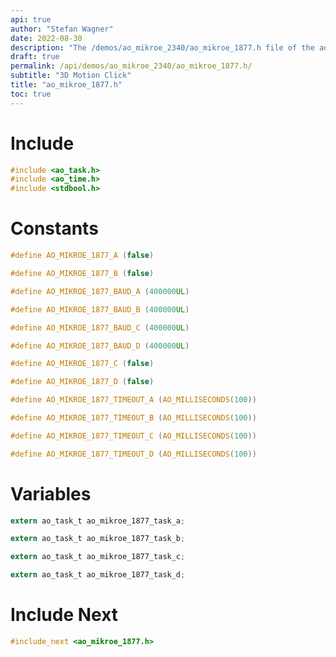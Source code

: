 ```yaml
---
api: true
author: "Stefan Wagner"
date: 2022-08-30
description: "The /demos/ao_mikroe_2340/ao_mikroe_1877.h file of the ao real-time operating system."
draft: true
permalink: /api/demos/ao_mikroe_2340/ao_mikroe_1877.h/
subtitle: "3D Motion Click"
title: "ao_mikroe_1877.h"
toc: true
---
```


# Include

```c
#include <ao_task.h>
#include <ao_time.h>
#include <stdbool.h>
```

# Constants

```c
#define AO_MIKROE_1877_A (false)
```

```c
#define AO_MIKROE_1877_B (false)
```

```c
#define AO_MIKROE_1877_BAUD_A (400000UL)
```

```c
#define AO_MIKROE_1877_BAUD_B (400000UL)
```

```c
#define AO_MIKROE_1877_BAUD_C (400000UL)
```

```c
#define AO_MIKROE_1877_BAUD_D (400000UL)
```

```c
#define AO_MIKROE_1877_C (false)
```

```c
#define AO_MIKROE_1877_D (false)
```

```c
#define AO_MIKROE_1877_TIMEOUT_A (AO_MILLISECONDS(100))
```

```c
#define AO_MIKROE_1877_TIMEOUT_B (AO_MILLISECONDS(100))
```

```c
#define AO_MIKROE_1877_TIMEOUT_C (AO_MILLISECONDS(100))
```

```c
#define AO_MIKROE_1877_TIMEOUT_D (AO_MILLISECONDS(100))
```

# Variables

```c
extern ao_task_t ao_mikroe_1877_task_a;
```

```c
extern ao_task_t ao_mikroe_1877_task_b;
```

```c
extern ao_task_t ao_mikroe_1877_task_c;
```

```c
extern ao_task_t ao_mikroe_1877_task_d;
```

# Include Next

```c
#include_next <ao_mikroe_1877.h>
```

